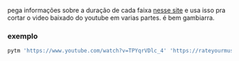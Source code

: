 pega informações sobre a duração de cada faixa [nesse site](https://rateyourmusic.com/) e usa isso pra cortar o video baixado do youtube em varias partes. é bem gambiarra.


### exemplo
```sh
pytm 'https://www.youtube.com/watch?v=TPYqrVDlc_4' 'https://rateyourmusic.com/release/album/various-artists/mikgazer-vol_1/'
```
